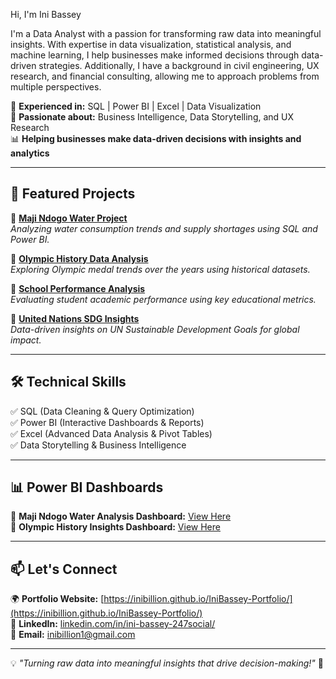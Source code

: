 Hi, I'm Ini Bassey

I'm a Data Analyst with a passion for transforming raw data into meaningful insights. With expertise in data visualization, statistical analysis, and machine learning, I help businesses make informed decisions through data-driven strategies. Additionally, I have a background in civil engineering, UX research, and financial consulting, allowing me to approach problems from multiple perspectives.


🚀 **Experienced in:** SQL | Power BI | Excel | Data Visualization  
🎯 **Passionate about:** Business Intelligence, Data Storytelling, and UX Research  
📊 **Helping businesses make data-driven decisions with insights and analytics**  

---

## 📌 **Featured Projects**
🔹 **[Maji Ndogo Water Project](https://github.com/Inibillion/Maji-Ndogo-Water-project)**  
*Analyzing water consumption trends and supply shortages using SQL and Power BI.*  

🔹 **[Olympic History Data Analysis](https://github.com/Inibillion/Olympic-History)**  
*Exploring Olympic medal trends over the years using historical datasets.*  

🔹 **[School Performance Analysis](https://github.com/IniBassey/School-Data-Analysis)**  
*Evaluating student academic performance using key educational metrics.*  

🔹 **[United Nations SDG Insights](https://github.com/IniBassey/UN-SDG-Analysis)**  
*Data-driven insights on UN Sustainable Development Goals for global impact.*  

---

## 🛠 **Technical Skills**
✅ SQL (Data Cleaning & Query Optimization)  
✅ Power BI (Interactive Dashboards & Reports)  
✅ Excel (Advanced Data Analysis & Pivot Tables)  
✅ Data Storytelling & Business Intelligence  

---

## 📊 **Power BI Dashboards**
🔗 **Maji Ndogo Water Analysis Dashboard:** [View Here](https://yourpowerbidashboard.com)  
🔗 **Olympic History Insights Dashboard:** [View Here](https://yourpowerbidashboard.com)  

---

## 📫 **Let's Connect**
🌍 **Portfolio Website:** [https://inibillion.github.io/IniBassey-Portfolio/](https://inibillion.github.io/IniBassey-Portfolio/)  
🔗 **LinkedIn:** [linkedin.com/in/ini-bassey-247social/](https://www.linkedin.com/in/ini-bassey-247social/)  
📩 **Email:** [inibillion1@gmail.com](https://mail.google.com/mail/u/0/#inbox)

---

💡 *"Turning raw data into meaningful insights that drive decision-making!"* 🚀  
